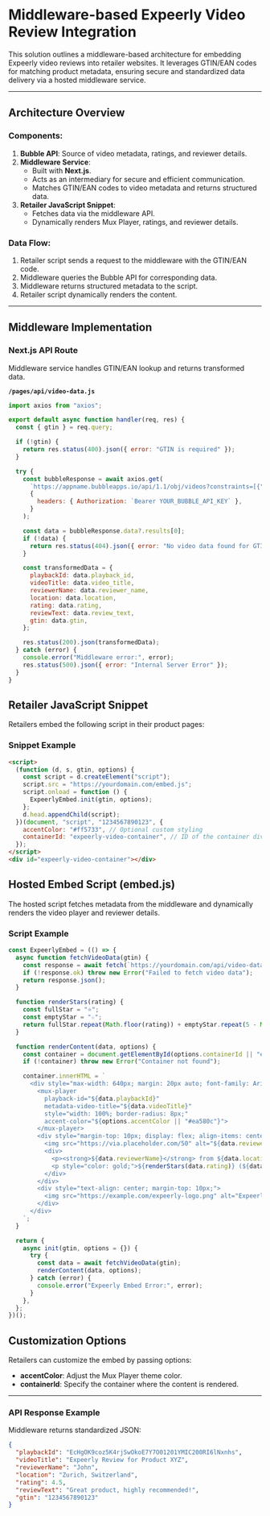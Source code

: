 # Middleware-based Expeerly Video Review Integration

This solution outlines a middleware-based architecture for embedding Expeerly video reviews into retailer websites. It leverages GTIN/EAN codes for matching product metadata, ensuring secure and standardized data delivery via a hosted middleware service.

---

## Architecture Overview

### Components:
1. **Bubble API**: Source of video metadata, ratings, and reviewer details.
2. **Middleware Service**:
   - Built with **Next.js**.
   - Acts as an intermediary for secure and efficient communication.
   - Matches GTIN/EAN codes to video metadata and returns structured data.
3. **Retailer JavaScript Snippet**:
   - Fetches data via the middleware API.
   - Dynamically renders Mux Player, ratings, and reviewer details.

### Data Flow:
1. Retailer script sends a request to the middleware with the GTIN/EAN code.
2. Middleware queries the Bubble API for corresponding data.
3. Middleware returns structured metadata to the script.
4. Retailer script dynamically renders the content.

---

## Middleware Implementation

### Next.js API Route
Middleware service handles GTIN/EAN lookup and returns transformed data.

**`/pages/api/video-data.js`**
```javascript
import axios from "axios";

export default async function handler(req, res) {
  const { gtin } = req.query;

  if (!gtin) {
    return res.status(400).json({ error: "GTIN is required" });
  }

  try {
    const bubbleResponse = await axios.get(
      `https://appname.bubbleapps.io/api/1.1/obj/videos?constraints=[{"key":"gtin","constraint_type":"equals","value":"${gtin}"}]`,
      {
        headers: { Authorization: `Bearer YOUR_BUBBLE_API_KEY` },
      }
    );

    const data = bubbleResponse.data?.results[0];
    if (!data) {
      return res.status(404).json({ error: "No video data found for GTIN" });
    }

    const transformedData = {
      playbackId: data.playback_id,
      videoTitle: data.video_title,
      reviewerName: data.reviewer_name,
      location: data.location,
      rating: data.rating,
      reviewText: data.review_text,
      gtin: data.gtin,
    };

    res.status(200).json(transformedData);
  } catch (error) {
    console.error("Middleware error:", error);
    res.status(500).json({ error: "Internal Server Error" });
  }
}
```
## Retailer JavaScript Snippet
Retailers embed the following script in their product pages:

### Snippet Example
```html
<script>
  (function (d, s, gtin, options) {
    const script = d.createElement("script");
    script.src = "https://yourdomain.com/embed.js";
    script.onload = function () {
      ExpeerlyEmbed.init(gtin, options);
    };
    d.head.appendChild(script);
  })(document, "script", "1234567890123", {
    accentColor: "#ff5733", // Optional custom styling
    containerId: "expeerly-video-container", // ID of the container div
  });
</script>
<div id="expeerly-video-container"></div>
```

## Hosted Embed Script (embed.js)

The hosted script fetches metadata from the middleware and dynamically renders the video player and reviewer details.

### Script Example
```javascript
const ExpeerlyEmbed = (() => {
  async function fetchVideoData(gtin) {
    const response = await fetch(`https://yourdomain.com/api/video-data?gtin=${gtin}`);
    if (!response.ok) throw new Error("Failed to fetch video data");
    return response.json();
  }

  function renderStars(rating) {
    const fullStar = "⭐";
    const emptyStar = "☆";
    return fullStar.repeat(Math.floor(rating)) + emptyStar.repeat(5 - Math.floor(rating));
  }

  function renderContent(data, options) {
    const container = document.getElementById(options.containerId || "expeerly-video-container");
    if (!container) throw new Error("Container not found");

    container.innerHTML = `
      <div style="max-width: 640px; margin: 20px auto; font-family: Arial, sans-serif; text-align: left;">
        <mux-player
          playback-id="${data.playbackId}"
          metadata-video-title="${data.videoTitle}"
          style="width: 100%; border-radius: 8px;"
          accent-color="${options.accentColor || "#ea580c"}">
        </mux-player>
        <div style="margin-top: 10px; display: flex; align-items: center;">
          <img src="https://via.placeholder.com/50" alt="${data.reviewerName}" style="border-radius: 50%; width: 50px; height: 50px; margin-right: 10px;">
          <div>
            <p><strong>${data.reviewerName}</strong> from ${data.location}</p>
            <p style="color: gold;">${renderStars(data.rating)} (${data.rating} / 5)</p>
          </div>
        </div>
        <div style="text-align: center; margin-top: 10px;">
          <img src="https://example.com/expeerly-logo.png" alt="Expeerly Logo" style="width: 100px;">
        </div>
      </div>
    `;
  }

  return {
    async init(gtin, options = {}) {
      try {
        const data = await fetchVideoData(gtin);
        renderContent(data, options);
      } catch (error) {
        console.error("Expeerly Embed Error:", error);
      }
    },
  };
})();
```

## Customization Options

Retailers can customize the embed by passing options:

- **accentColor**: Adjust the Mux Player theme color.
- **containerId**: Specify the container where the content is rendered.

---

### API Response Example

Middleware returns standardized JSON:

```json
{
  "playbackId": "EcHgOK9coz5K4rjSwOkoE7Y7O01201YMIC200RI6lNxnhs",
  "videoTitle": "Expeerly Review for Product XYZ",
  "reviewerName": "John",
  "location": "Zurich, Switzerland",
  "rating": 4.5,
  "reviewText": "Great product, highly recommended!",
  "gtin": "1234567890123"
}
```
